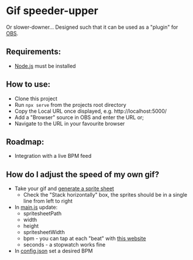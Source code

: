 # Gif speeder-upper

Or slower-downer...
Designed such that it can be used as a "plugin" for [OBS](https://obsproject.com/).

## Requirements:
- [Node.js](https://nodejs.org/en/download/) must be installed

## How to use:
- Clone this project
- Run `npx serve` from the projects root directory
- Copy the Local URL once displayed, e.g. http://localhost:5000/
- Add a "Browser" source in OBS and enter the URL or;
- Navigate to the URL in your favourite browser

## Roadmap:
- Integration with a live BPM feed

## How do I adjust the speed of my own gif?
- Take your gif and [generate a sprite sheet](https://ezgif.com/gif-to-sprite)
  - Check the "Stack horizontally" box, the sprites should be in a single line from left to right
- In [main.js](./main.js) update:
  - spritesheetPath
  - width
  - height
  - spritesheetWidth
  - bpm - you can tap at each "beat" with [this website](https://www.all8.com/tools/bpm.htm)
  - seconds - a stopwatch works fine
- In [config.json](./config.json) set a desired BPM
